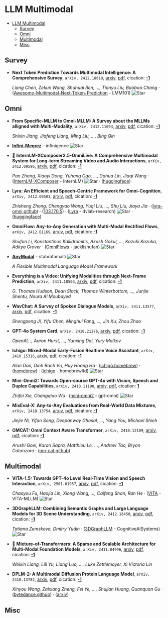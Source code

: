 # LLM Multimodal

- [LLM Multimodal](#llm-multimodal) 
  - [Survey](#survey)
  - [Omni](#omni)
  - [Multimodal](#multimodal)
  - [Misc](#misc)


## Survey

- **Next Token Prediction Towards Multimodal Intelligence: A Comprehensive 
  Survey**, `arXiv, 2412.18619`, [arxiv](http://arxiv.org/abs/2412.18619v2), [pdf](http://arxiv.org/pdf/2412.18619v2.pdf), cication: [**-1**](None) 

	 *Liang Chen, Zekun Wang, Shuhuai Ren, ..., Tianyu Liu, Baobao Chang* · ([Awesome-Multimodal-Next-Token-Prediction](https://github.com/LMM101/Awesome-Multimodal-Next-Token-Prediction) - LMM101) ![Star](https://img.shields.io/github/stars/LMM101/Awesome-Multimodal-Next-Token-Prediction.svg?style=social&label=Star)

## Omni

- **From Specific-MLLM to Omni-MLLM: A Survey about the MLLMs alligned with 
  Multi-Modality**, `arXiv, 2412.11694`, [arxiv](http://arxiv.org/abs/2412.11694v1), [pdf](http://arxiv.org/pdf/2412.11694v1.pdf), cication: [**-1**](None) 

	 *Shixin Jiang, Jiafeng Liang, Ming Liu, ..., Bing Qin*
- [**Infini-Megrez**](https://github.com/infinigence/Infini-Megrez) - infinigence ![Star](https://img.shields.io/github/stars/infinigence/Infini-Megrez.svg?style=social&label=Star) 
- 🌟 **InternLM-XComposer2.5-OmniLive: A Comprehensive Multimodal System for 
  Long-term Streaming Video and Audio Interactions**, `arXiv, 2412.09596`, [arxiv](http://arxiv.org/abs/2412.09596v1), [pdf](http://arxiv.org/pdf/2412.09596v1.pdf), cication: [**-1**](None) 

	 *Pan Zhang, Xiaoyi Dong, Yuhang Cao, ..., Dahua Lin, Jiaqi Wang* · ([InternLM-XComposer](https://github.com/InternLM/InternLM-XComposer/tree/main/InternLM-XComposer-2.5-OmniLive) - InternLM) ![Star](https://img.shields.io/github/stars/InternLM/InternLM-XComposer.svg?style=social&label=Star) · ([huggingface](https://huggingface.co/internlm/internlm-xcomposer2d5-ol-7b))
- **Lyra: An Efficient and Speech-Centric Framework for Omni-Cognition**, `arXiv, 2412.09501`, [arxiv](http://arxiv.org/abs/2412.09501v1), [pdf](http://arxiv.org/pdf/2412.09501v1.pdf), cication: [**-1**](None) 

	 *Zhisheng Zhong, Chengyao Wang, Yuqi Liu, ..., Shu Liu, Jiaya Jia* · ([lyra-omni.github](https://lyra-omni.github.io/)) · ([103.170.5](https://103.170.5.190:17860/)) · ([Lyra](https://github.com/dvlab-research/Lyra) - dvlab-research) ![Star](https://img.shields.io/github/stars/dvlab-research/Lyra.svg?style=social&label=Star) · ([huggingface](https://huggingface.co/collections/zszhong/lyra-model-674ea5bb3b39ff8f15de75fc))
- **OmniFlow: Any-to-Any Generation with Multi-Modal Rectified Flows**, `arXiv, 2412.01169`, [arxiv](http://arxiv.org/abs/2412.01169v1), [pdf](http://arxiv.org/pdf/2412.01169v1.pdf), cication: [**-1**](None) 

	 *Shufan Li, Konstantinos Kallidromitis, Akash Gokul, ..., Kazuki Kozuka, Aditya Grover* · ([OmniFlows](https://github.com/jacklishufan/OmniFlows) - jacklishufan) ![Star](https://img.shields.io/github/stars/jacklishufan/OmniFlows.svg?style=social&label=Star)
- [**AnyModal**](https://github.com/ritabratamaiti/AnyModal) - ritabratamaiti ![Star](https://img.shields.io/github/stars/ritabratamaiti/AnyModal.svg?style=social&label=Star) 

	 *A Flexible Multimodal Language Model Framework*
- **Everything is a Video: Unifying Modalities through Next-Frame Prediction**, `arXiv, 2411.10503`, [arxiv](http://arxiv.org/abs/2411.10503v1), [pdf](http://arxiv.org/pdf/2411.10503v1.pdf), cication: [**-1**](None) 

	 *G. Thomas Hudson, Dean Slack, Thomas Winterbottom, ..., Junjie Shentu, Noura Al Moubayed*
- **WavChat: A Survey of Spoken Dialogue Models**, `arXiv, 2411.13577`, [arxiv](http://arxiv.org/abs/2411.13577v1), [pdf](http://arxiv.org/pdf/2411.13577v1.pdf), cication: [**-1**](None) 

	 *Shengpeng Ji, Yifu Chen, Minghui Fang, ..., Jin Xu, Zhou Zhao*
- **GPT-4o System Card**, `arXiv, 2410.21276`, [arxiv](http://arxiv.org/abs/2410.21276v1), [pdf](http://arxiv.org/pdf/2410.21276v1.pdf), cication: [**-1**](None) 

	 *OpenAI, :, Aaron Hurst, ..., Yunxing Dai, Yury Malkov*
- **Ichigo: Mixed-Modal Early-Fusion Realtime Voice Assistant**, `arXiv, 2410.15316`, [arxiv](http://arxiv.org/abs/2410.15316v1), [pdf](http://arxiv.org/pdf/2410.15316v1.pdf), cication: [**-1**](None) 

	 *Alan Dao, Dinh Bach Vu, Huy Hoang Ha* · ([ichigo.homebrew](https://ichigo.homebrew.ltd/)) · ([homebrew](https://homebrew.ltd/)) · ([ichigo](https://github.com/homebrewltd/ichigo) - homebrewltd) ![Star](https://img.shields.io/github/stars/homebrewltd/ichigo.svg?style=social&label=Star)
- **Mini-Omni2: Towards Open-source GPT-4o with Vision, Speech and Duplex 
  Capabilities**, `arXiv, 2410.11190`, [arxiv](http://arxiv.org/abs/2410.11190v2), [pdf](http://arxiv.org/pdf/2410.11190v2.pdf), cication: [**1**](https://scholar.google.com/scholar?cites=14534896134025731094&as_sdt=2005&sciodt=0,5&hl=en&oe=ASCII)

	 *Zhifei Xie, Changqiao Wu* · ([mini-omni2](https://github.com/gpt-omni/mini-omni2) - gpt-omni) ![Star](https://img.shields.io/github/stars/gpt-omni/mini-omni2.svg?style=social&label=Star)
- **MixEval-X: Any-to-Any Evaluations from Real-World Data Mixtures**, `arXiv, 2410.13754`, [arxiv](http://arxiv.org/abs/2410.13754v2), [pdf](http://arxiv.org/pdf/2410.13754v2.pdf), cication: [**-1**](None) 

	 *Jinjie Ni, Yifan Song, Deepanway Ghosal, ..., Yang You, Michael Shieh*
- **OMCAT: Omni Context Aware Transformer**, `arXiv, 2410.12109`, [arxiv](http://arxiv.org/abs/2410.12109v1), [pdf](http://arxiv.org/pdf/2410.12109v1.pdf), cication: [**-1**](None) 

	 *Arushi Goel, Karan Sapra, Matthieu Le, ..., Andrew Tao, Bryan Catanzaro* · ([om-cat.github](https://om-cat.github.io/))

## Multimodal

- **VITA-1.5: Towards GPT-4o Level Real-Time Vision and Speech Interaction**, `arXiv, 2501.01957`, [arxiv](http://arxiv.org/abs/2501.01957v1), [pdf](http://arxiv.org/pdf/2501.01957v1.pdf), cication: [**-1**](None) 

	 *Chaoyou Fu, Haojia Lin, Xiong Wang, ..., Caifeng Shan, Ran He* · ([VITA](https://github.com/VITA-MLLM/VITA) - VITA-MLLM) ![Star](https://img.shields.io/github/stars/VITA-MLLM/VITA.svg?style=social&label=Star)
- **3DGraphLLM: Combining Semantic Graphs and Large Language Models for 3D 
  Scene Understanding**, `arXiv, 2412.18450`, [arxiv](http://arxiv.org/abs/2412.18450v1), [pdf](http://arxiv.org/pdf/2412.18450v1.pdf), cication: [**-1**](None) 

	 *Tatiana Zemskova, Dmitry Yudin* · ([3DGraphLLM](https://github.com/CognitiveAISystems/3DGraphLLM) - CognitiveAISystems) ![Star](https://img.shields.io/github/stars/CognitiveAISystems/3DGraphLLM.svg?style=social&label=Star)
- 🌟 **Mixture-of-Transformers: A Sparse and Scalable Architecture for 
  Multi-Modal Foundation Models**, `arXiv, 2411.04996`, [arxiv](http://arxiv.org/abs/2411.04996v1), [pdf](http://arxiv.org/pdf/2411.04996v1.pdf), cication: [**-1**](None) 

	 *Weixin Liang, Lili Yu, Liang Luo, ..., Luke Zettlemoyer, Xi Victoria Lin*
- **DPLM-2: A Multimodal Diffusion Protein Language Model**, `arXiv, 2410.13782`, [arxiv](http://arxiv.org/abs/2410.13782v1), [pdf](http://arxiv.org/pdf/2410.13782v1.pdf), cication: [**-1**](None) 

	 *Xinyou Wang, Zaixiang Zheng, Fei Ye, ..., Shujian Huang, Quanquan Gu* · ([bytedance.github](https://bytedance.github.io/dplm/dplm-2)) · ([arxiv](https://arxiv.org/abs/2410.13782))

## Misc